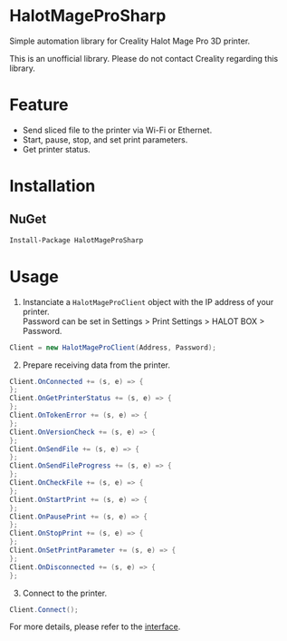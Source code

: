 # HalotMageProSharp

Simple automation library for Creality Halot Mage Pro 3D printer.

This is an unofficial library.
Please do not contact Creality regarding this library.

# Feature
- Send sliced file to the printer via Wi-Fi or Ethernet.
- Start, pause, stop, and set print parameters.
- Get printer status.

# Installation

## NuGet

```sh
Install-Package HalotMageProSharp
```

# Usage

1. Instanciate a `HalotMageProClient` object with the IP address of your printer.  
Password can be set in Settings > Print Settings > HALOT BOX > Password.

```cs
Client = new HalotMageProClient(Address, Password);
```


2. Prepare receiving data from the printer.

```cs
Client.OnConnected += (s, e) => {
};
Client.OnGetPrinterStatus += (s, e) => {
};
Client.OnTokenError += (s, e) => {
};
Client.OnVersionCheck += (s, e) => {
};
Client.OnSendFile += (s, e) => {
};
Client.OnSendFileProgress += (s, e) => {
};
Client.OnCheckFile += (s, e) => {
};
Client.OnStartPrint += (s, e) => {
};
Client.OnPausePrint += (s, e) => {
};
Client.OnStopPrint += (s, e) => {
};
Client.OnSetPrintParameter += (s, e) => {
};
Client.OnDisconnected += (s, e) => {
};
```

3. Connect to the printer.

```cs
Client.Connect();
```

For more details, please refer to the [interface](/HalotMageProSharp/IHalotMageProClient.cs).